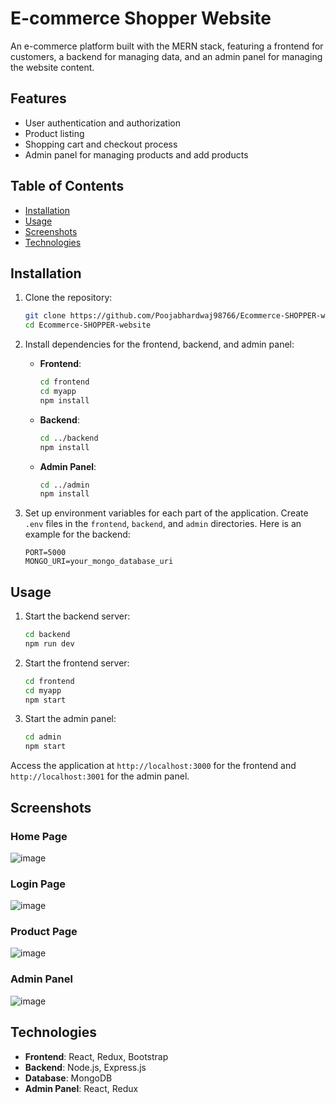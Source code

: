 # E-commerce Shopper Website

An e-commerce platform built with the MERN stack, featuring a frontend for customers, a backend for managing data, and an admin panel for managing the website content.

## Features

- User authentication and authorization
- Product listing 
- Shopping cart and checkout process
- Admin panel for managing products and add products

## Table of Contents

- [Installation](#installation)
- [Usage](#usage)
- [Screenshots](#screenshots)
- [Technologies](#technologies)


## Installation

1. Clone the repository:
    ```sh
    git clone https://github.com/Poojabhardwaj98766/Ecommerce-SHOPPER-website.git
    cd Ecommerce-SHOPPER-website
    ```

2. Install dependencies for the frontend, backend, and admin panel:

    - **Frontend**:
        ```sh
        cd frontend
        cd myapp
        npm install
        ```

    - **Backend**:
        ```sh
        cd ../backend
        npm install
        ```

    - **Admin Panel**:
        ```sh
        cd ../admin
        npm install
        ```

3. Set up environment variables for each part of the application. Create `.env` files in the `frontend`, `backend`, and `admin` directories. Here is an example for the backend:

    ```plaintext
    PORT=5000
    MONGO_URI=your_mongo_database_uri
    ```

## Usage

1. Start the backend server:
    ```sh
    cd backend
    npm run dev
    ```

2. Start the frontend server:
    ```sh
    cd frontend
    cd myapp
    npm start
    ```

3. Start the admin panel:
    ```sh
    cd admin
    npm start
    ```

Access the application at `http://localhost:3000` for the frontend and `http://localhost:3001` for the admin panel.

## Screenshots

### Home Page
![image](https://github.com/Poojabhardwaj98766/Ecommerce-SHOPPER-website/assets/104709618/b0395e60-9c61-461f-9187-38cc230ab70e)

### Login Page
![image](https://github.com/Poojabhardwaj98766/Ecommerce-SHOPPER-website/assets/104709618/0e39eeda-eff2-4433-8bd2-42193d696ae0)

### Product Page
![image](https://github.com/Poojabhardwaj98766/Ecommerce-SHOPPER-website/assets/104709618/47b34976-0d02-4ecf-95b0-ed0a8dc69270)


### Admin Panel
![image](https://github.com/Poojabhardwaj98766/Ecommerce-SHOPPER-website/assets/104709618/85669866-bb8c-40ff-834d-41e8d8b14072)


## Technologies

- **Frontend**: React, Redux, Bootstrap
- **Backend**: Node.js, Express.js
- **Database**: MongoDB
- **Admin Panel**: React, Redux



